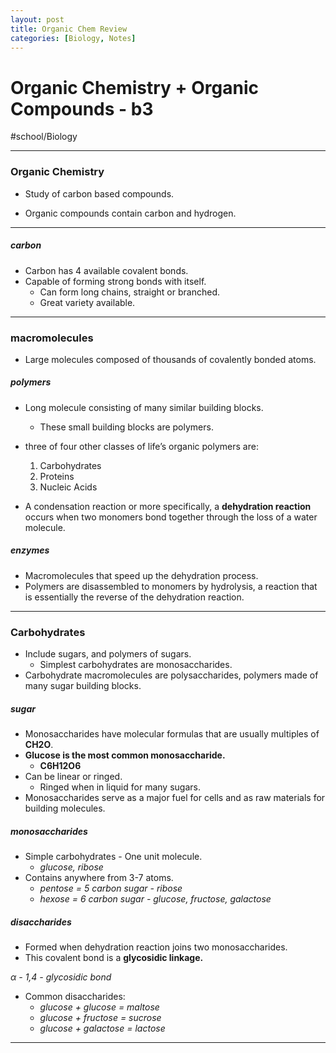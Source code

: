 ```yaml
---
layout: post
title: Organic Chem Review
categories: [Biology, Notes]
---
```

# Organic Chemistry + Organic Compounds - b3
#school/Biology
- - - -
### Organic Chemistry
* Study of carbon based compounds.

* Organic compounds contain carbon and hydrogen.
- - - -
##### carbon
* Carbon has 4 available covalent bonds.
* Capable of forming strong bonds with itself.
	* Can form long chains, straight or branched.
	* Great variety available.
- - - -
### macromolecules
* Large molecules composed of thousands of covalently bonded atoms.

##### polymers
* Long molecule consisting of many similar building blocks.
	* These small building blocks are polymers.

* three of four other classes of life’s organic polymers are:
	1. Carbohydrates
	2. Proteins
	3. Nucleic Acids

* A condensation reaction or more specifically, a **dehydration reaction** occurs when two monomers bond together through the loss of a water molecule.



##### enzymes
* Macromolecules that speed up the dehydration process.
* Polymers are disassembled to monomers by hydrolysis, a reaction that is essentially the reverse of the dehydration reaction.

- - - -
### Carbohydrates
* Include sugars, and polymers of sugars.
	* Simplest carbohydrates are monosaccharides.
* Carbohydrate macromolecules are polysaccharides, polymers made of many sugar building blocks.

##### sugar
* Monosaccharides have molecular formulas that are usually multiples of
__CH2O__.
* **Glucose is the most common monosaccharide.**
	* __C6H12O6__
* Can be linear or ringed.
	* Ringed when in liquid for many sugars.
* Monosaccharides serve as a major fuel for cells and as raw materials for building molecules.


##### monosaccharides
* Simple carbohydrates - One unit molecule.
	* _glucose, ribose_
* Contains anywhere from 3-7 atoms.
	* _pentose = 5 carbon sugar - ribose_
	* _hexose = 6 carbon sugar - glucose, fructose, galactose_

##### disaccharides
* Formed when dehydration reaction joins two monosaccharides.
* This covalent bond is a **glycosidic linkage.**


_α - 1,4 - glycosidic bond_
* Common disaccharides:
	* _glucose + glucose = maltose_
	* _glucose + fructose = sucrose_
	* _glucose + galactose = lactose_
- - - -
